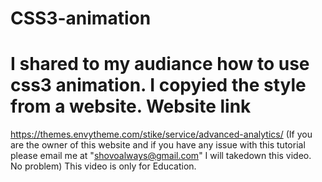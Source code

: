 # CSS3-animation
I shared to my audiance how to use css3 animation. I copyied the style from a website. 
Website link 
====================================================== 
https://themes.envytheme.com/stike/service/advanced-analytics/ 
(If you are the owner of this website and if you have any issue with this tutorial please email me at "shovoalways@gmail.com" I will takedown this video. No problem)
This video is only for Education.
